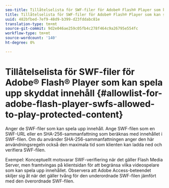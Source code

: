 ```yaml
---
seo-title: Tillåtelselista för SWF-filer för Adobe® Flash® Player som kan spela upp skyddat innehåll
title: Tillåtelselista för SWF-filer för Adobe® Flash® Player som kan spela upp skyddat innehåll
uuid: 482bfbed-7ef9-48d9-b399-d23fddabc81e
translation-type: tm+mt
source-git-commit: 9d2e046ae259c05fb4c278f464c9a26795e554fc
workflow-type: tm+mt
source-wordcount: '140'
ht-degree: 0%

---
```



# Tillåtelselista för SWF-filer för Adobe® Flash® Player som kan spela upp skyddat innehåll {#allowlist-for-adobe-flash-player-swfs-allowed-to-play-protected-content}

Anger de SWF-filer som kan spela upp innehåll. Ange SWF-filen som en SWF-URL eller en SHA-256-sammanfattning som beräknas med innehållet i SWF-filen. Om du använder SHA-256-sammanfattningen anger den här användningsregeln också den maximala tid som klienten kan ladda ned och verifiera SWF-filen.

Exempel: Konceptuellt motsvarar SWF-verifiering när det gäller Flash Media Server, men framtvingas på klientsidan för att begränsa vilka videospelare som kan spela upp innehållet. Observera att Adobe Access-beteendet skiljer sig åt när det gäller tvång för den underordnade SWF-filen jämfört med den överordnade SWF-filen.
